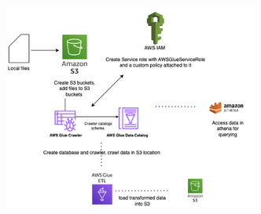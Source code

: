 ![SystemDesign](https://github.com/Pam2020/AWS_for_DataEngineering/blob/main/Day4/SystemDesign_AWSGlue.png)

